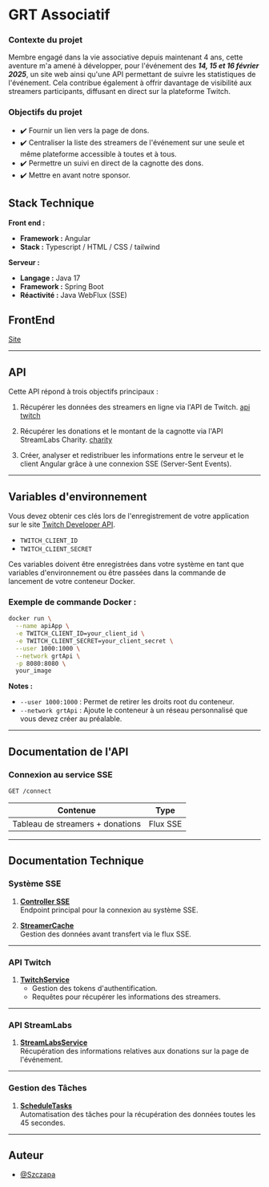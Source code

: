 
# GRT Associatif

### Contexte du projet

Membre engagé dans la vie associative depuis maintenant 4 ans, cette aventure m'a amené à développer, pour l'événement des ***14, 15 et 16 février 2025***, un site web ainsi qu'une API permettant de suivre les statistiques de l'événement. Cela contribue également à offrir davantage de visibilité aux streamers participants, diffusant en direct sur la plateforme Twitch.

### Objectifs du projet  
- ✔️ Fournir un lien vers la page de dons.
- ✔️ Centraliser la liste des streamers de l'événement sur une seule et même plateforme accessible à toutes et à tous.  
- ✔️ Permettre un suivi en direct de la cagnotte des dons.  
- ✔️ Mettre en avant notre sponsor.

## Stack Technique

**Front end :**  
- **Framework :** Angular
- **Stack :** Typescript / HTML / CSS / tailwind

**Serveur :**  
- **Langage :** Java 17  
- **Framework :** Spring Boot  
- **Réactivité :** Java WebFlux (SSE)


## FrontEnd 
[Site](https://grt-associatif.fr/)

---

## API
Cette API répond à trois objectifs principaux :

1. Récupérer les données des streamers en ligne via l'API de Twitch. [api twitch](https://dev.twitch.tv/docs/api/reference/#get-streams)

2. Récupérer les donations et le montant de la cagnotte via l'API StreamLabs Charity. [charity](https://streamlabs-charity.readme.io/reference/getting-started-with-your-api)

3. Créer, analyser et redistribuer les informations entre le serveur et le client Angular grâce à une connexion SSE (Server-Sent Events).

---

## Variables d'environnement
Vous devez obtenir ces clés lors de l'enregistrement de votre application sur le site [Twitch Developer API](https://dev.twitch.tv/).

- `TWITCH_CLIENT_ID`
- `TWITCH_CLIENT_SECRET`

Ces variables doivent être enregistrées dans votre système en tant que variables d'environnement ou être passées dans la commande de lancement de votre conteneur Docker.

### Exemple de commande Docker :

```bash
docker run \
  --name apiApp \
  -e TWITCH_CLIENT_ID=your_client_id \
  -e TWITCH_CLIENT_SECRET=your_client_secret \
  --user 1000:1000 \
  --network grtApi \
  -p 8080:8080 \
  your_image
```

**Notes :**  
- `--user 1000:1000` : Permet de retirer les droits root du conteneur.  
- `--network grtApi` : Ajoute le conteneur à un réseau personnalisé que vous devez créer au préalable.  

---

## Documentation de l'API

### Connexion au service SSE

```http
GET /connect
```

| Contenue                     | Type     |  
|----------------------------|----------| 
| Tableau de streamers + donations | Flux SSE |

---

## Documentation Technique

### Système SSE

1. [**Controller SSE**](https://github.com/Szczapa/GrtAssociatif/blob/master/GrtApi/src/main/java/com/example/grt3api/controller/SSEController.java)  
   Endpoint principal pour la connexion au système SSE.

2. [**StreamerCache**](https://github.com/Szczapa/GrtAssociatif/blob/master/GrtApi/src/main/java/com/example/grt3api/utils/StreamCache.java)  
   Gestion des données avant transfert via le flux SSE.

---

### API Twitch

1. [**TwitchService**](https://github.com/Szczapa/GrtAssociatif/blob/master/GrtApi/src/main/java/com/example/grt3api/service/TwitchService.java)  
   - Gestion des tokens d'authentification.  
   - Requêtes pour récupérer les informations des streamers.

---

### API StreamLabs

1. [**StreamLabsService**](https://github.com/Szczapa/GrtAssociatif/blob/master/GrtApi/src/main/java/com/example/grt3api/service/StreamlabsService.java)  
   Récupération des informations relatives aux donations sur la page de l'événement.

---

### Gestion des Tâches

1. [**ScheduleTasks**](https://github.com/Szczapa/GrtAssociatif/blob/master/GrtApi/src/main/java/com/example/grt3api/utils/ScheduleTasks.java)  
   Automatisation des tâches pour la récupération des données toutes les 45 secondes.

---
## Auteur

- [@Szczapa](https://www.github.com/Szczapa)

